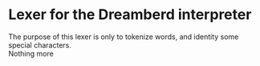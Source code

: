 # Lexer for the Dreamberd interpreter

The purpose of this lexer is only to tokenize words, and identity some special characters.  
Nothing more
